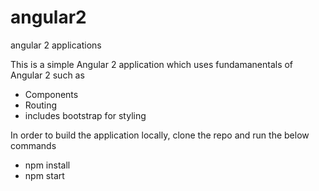 # angular2
angular 2 applications

This is a simple Angular 2 application which uses fundamanentals of Angular 2 such as 
- Components 
- Routing
- includes bootstrap for styling

In order to build the application locally, clone the repo and run the below commands
- npm install
- npm start
